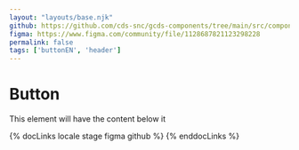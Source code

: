 ```yaml
---
layout: "layouts/base.njk"
github: https://github.com/cds-snc/gcds-components/tree/main/src/components/gcds-button
figma: https://www.figma.com/community/file/1128687821123298228
permalink: false
tags: ['buttonEN', 'header']
---
```


# Button

This element will have the content below it

{% docLinks locale stage figma github %}
{% enddocLinks %}
